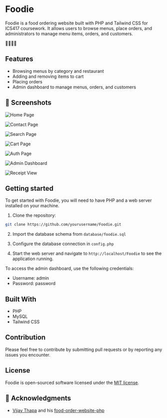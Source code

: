 # Foodie

Foodie is a food ordering website built with PHP and Tailwind CSS for ICS417 coursework. It allows users to browse menus, place orders, and administrators to manage menu items, orders, and customers.

🍔🍕🥪🍱

## Features

- Browsing menus by category and restaurant
- Adding and removing items to cart
- Placing orders
- Admin dashboard to manage menus, orders, and customers

## 📸 Screenshots

![Home Page](https://imgur.com/t9reixd.png "Home Page")

![Contact Page](https://imgur.com/D34O0xu.png "Home Page")

![Search Page](https://imgur.com/PlIhO8b.png "Search Page")

![Cart Page](https://imgur.com/PJu5Ybd.png "Cart Page")

![Auth Page](https://imgur.com/ElS7dEX.png "Auth Page")

![Admin Dashboard](https://imgur.com/2Qt2WjB.png "Admin Dashboard")

![Receipt View](https://imgur.com/L8ueQoX.png "Receipt View")

## Getting started

To get started with Foodie, you will need to have PHP and a web server installed on your machine.

1. Clone the repository:

```bash
git clone https://github.com/yourusername/Foodie.git
```

2. Import the database schema from `database/foodie.sql`

3. Configure the database connection in `config.php`

4. Start the web server and navigate to `http://localhost/Foodie` to see the application running.

To access the admin dashboard, use the following credentials:

- Username: admin
- Password: password

## Built With

- PHP
- MySQL
- Tailwind CSS

## Contribution

Please feel free to contribute by submitting pull requests or by reporting any issues you encounter.

## License

Foodie is open-sourced software licensed under the [MIT license](https://opensource.org/licenses/MIT).

## 🙏 Acknowledgments

- [Vijay Thapa](https://www.youtube.com/@VijayThapa) and his [food-order-website-php](https://github.com/vijaythapa333/food-order-website-php)
